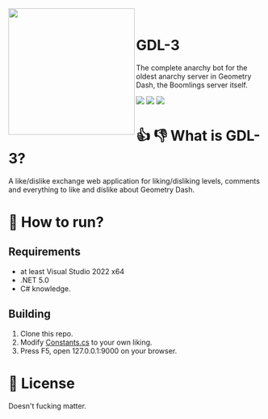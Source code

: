 
<div>
  <img width="250" align="left" src="https://i.ibb.co/mNXsJzg/php-Iyceg-H.png"/>
  <br>
  <h1>GDL-3</h1>
  <p>The complete anarchy bot for the oldest anarchy server in Geometry Dash, the Boomlings server itself.</p>
</div>

![](https://img.shields.io/badge/Made%20in-💻%20C%23-97C9E0)
![](https://img.shields.io/badge/Skid-Friendly-EDA4C5)
![](https://img.shields.io/badge/Don't%20Tell-🤫%20Robtop-F7F7BC)

# 👍 👎 What is GDL-3?
A like/dislike exchange web application for liking/disliking levels, comments and everything to like and dislike about Geometry Dash.

# 🏃 How to run?
## Requirements
- at least Visual Studio 2022 x64
- .NET 5.0 
- C# knowledge.
## Building
1. Clone this repo.
1. Modify [Constants.cs](https://github.com/AlizerUncaged/LikeBot-3/blob/master/Geometry%20Dash%20LikeBot%203/Constants.cs) to your own liking.
1. Press F5, open 127.0.0.1:9000 on your browser.

# 📝 License
Doesn't fucking matter.
